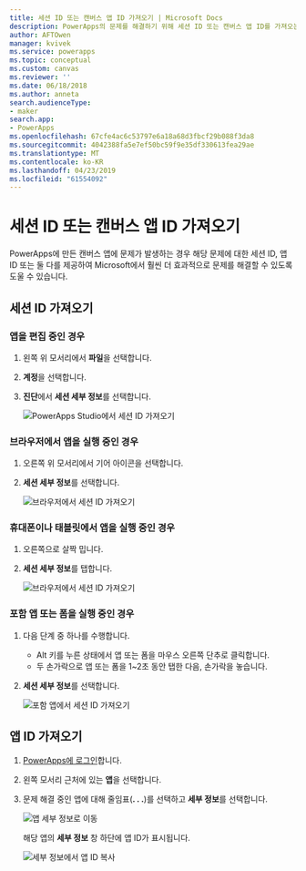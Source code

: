 ```yaml
---
title: 세션 ID 또는 캔버스 앱 ID 가져오기 | Microsoft Docs
description: PowerApps의 문제를 해결하기 위해 세션 ID 또는 캔버스 앱 ID를 가져오는 방법
author: AFTOwen
manager: kvivek
ms.service: powerapps
ms.topic: conceptual
ms.custom: canvas
ms.reviewer: ''
ms.date: 06/18/2018
ms.author: anneta
search.audienceType:
- maker
search.app:
- PowerApps
ms.openlocfilehash: 67cfe4ac6c53797e6a18a68d3fbcf29b088f3da8
ms.sourcegitcommit: 4042388fa5e7ef50bc59f9e35df330613fea29ae
ms.translationtype: MT
ms.contentlocale: ko-KR
ms.lasthandoff: 04/23/2019
ms.locfileid: "61554092"
---
```

# <a name="get-a-session-id-or-a-canvas-app-id"></a>세션 ID 또는 캔버스 앱 ID 가져오기
PowerApps에 만든 캔버스 앱에 문제가 발생하는 경우 해당 문제에 대한 세션 ID, 앱 ID 또는 둘 다를 제공하여 Microsoft에서 훨씬 더 효과적으로 문제를 해결할 수 있도록 도울 수 있습니다.

## <a name="get-the-session-id"></a>세션 ID 가져오기

### <a name="when-editing-an-app"></a>앱을 편집 중인 경우
1. 왼쪽 위 모서리에서 **파일**을 선택합니다.

1. **계정**을 선택합니다.

1. **진단**에서 **세션 세부 정보**를 선택합니다.

    ![PowerApps Studio에서 세션 ID 가져오기](media/get-sessionid/studio.png)

### <a name="when-running-an-app-in-a-browser"></a>브라우저에서 앱을 실행 중인 경우
1. 오른쪽 위 모서리에서 기어 아이콘을 선택합니다.

1. **세션 세부 정보**를 선택합니다.

    ![브라우저에서 세션 ID 가져오기](media/get-sessionid/browser.png)

### <a name="when-running-an-app-on-a-phone-or-a-tablet"></a>휴대폰이나 태블릿에서 앱을 실행 중인 경우
1. 오른쪽으로 살짝 밉니다.

1. **세션 세부 정보**를 탭합니다.

    ![브라우저에서 세션 ID 가져오기](media/get-sessionid/mobile.png)

### <a name="when-running-an-embedded-app-or-form"></a>포함 앱 또는 폼을 실행 중인 경우
1. 다음 단계 중 하나를 수행합니다.

    - Alt 키를 누른 상태에서 앱 또는 폼을 마우스 오른쪽 단추로 클릭합니다.
    - 두 손가락으로 앱 또는 폼을 1~2초 동안 탭한 다음, 손가락을 놓습니다.

1. **세션 세부 정보**를 선택합니다.

    ![포함 앱에서 세션 ID 가져오기](media/get-sessionid/embedded.png)

## <a name="get-an-app-id"></a>앱 ID 가져오기
1. [PowerApps에 로그인](https://powerapps.microsoft.com)합니다.

1. 왼쪽 모서리 근처에 있는 **앱**을 선택합니다.

1. 문제 해결 중인 앱에 대해 줄임표(**. . .**)를 선택하고 **세부 정보**를 선택합니다.

    ![앱 세부 정보로 이동](./media/get-sessionid/details.png)

    해당 앱의 **세부 정보** 창 하단에 앱 ID가 표시됩니다.

    ![세부 정보에서 앱 ID 복사](./media/get-sessionid/app-id.png)
